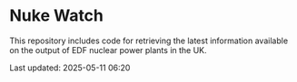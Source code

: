 # Nuke Watch

This repository includes code for retrieving the latest information available on the output of EDF nuclear power plants in the UK.

Last updated: 2025-05-11 06:20